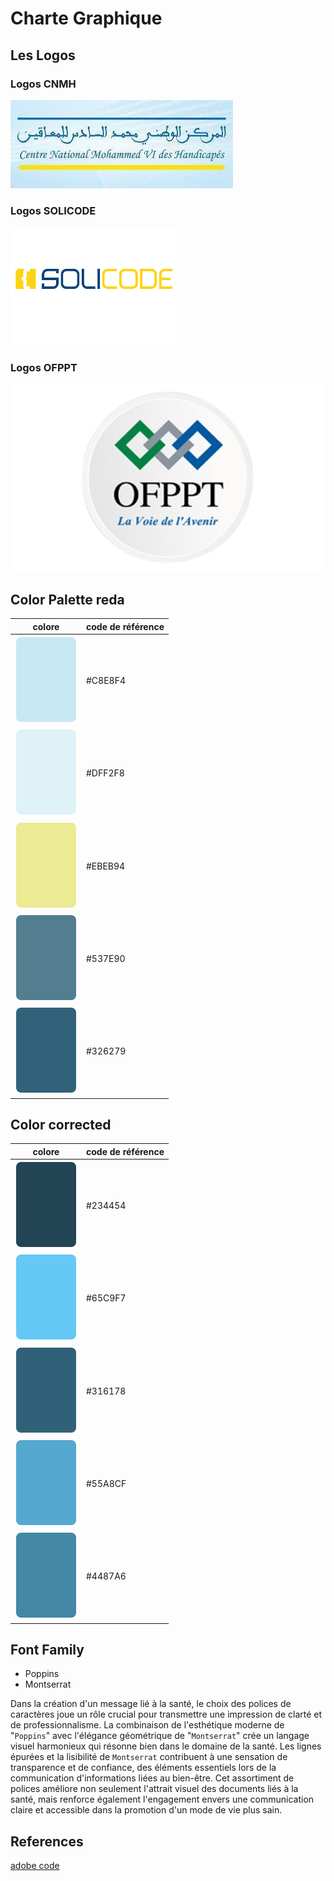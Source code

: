 # Charte Graphique

## Les Logos 

### Logos CNMH

![logo CNMH](./images/cnmh.jpg)

### Logos SOLICODE

![logo SOLICODE](./images/solicode.png)

### Logos OFPPT

![logo SOLICODE](./images/ofppt.png)


## Color Palette reda

| colore                                    | code de référence |
| ----------------------------------------- | ----------------- |
| ![colore #C8E8F4](./images/CharteGraphique/palit1-01.png) | #C8E8F4           |
| ![colore #DFF2F8](./images/CharteGraphique/palit1-02.png) | #DFF2F8           |
| ![colore #EBEB94](./images/CharteGraphique/palit1-03.png) | #EBEB94           |
| ![colore #537E90](./images/CharteGraphique/palit1-04.png) | #537E90           |
| ![colore #326279](./images/CharteGraphique/palit1-05.png) | #326279           |

## Color corrected

| colore                                    | code de référence |
| ----------------------------------------- | ----------------- |
| ![colore #234454](./images/CharteGraphique/palit2-01.png) | #234454           |
| ![colore #65C9F7](./images/CharteGraphique/palit2-02.png) | #65C9F7           |
| ![colore #316178](./images/CharteGraphique/palit2-03.png) | #316178           |
| ![colore #55A8CF](./images/CharteGraphique/palit2-04.png) | #55A8CF           |
| ![colore #4487A6](./images/CharteGraphique/palit2-05.png) | #4487A6           |

## Font Family

- Poppins
- Montserrat

Dans la création d'un message lié à la santé, le choix des polices de caractères joue un rôle crucial pour transmettre une impression de clarté et de professionnalisme. La combinaison de l'esthétique moderne de "`Poppins`" avec l'élégance géométrique de "`Montserrat`" crée un langage visuel harmonieux qui résonne bien dans le domaine de la santé. Les lignes épurées et la lisibilité de `Montserrat` contribuent à une sensation de transparence et de confiance, des éléments essentiels lors de la communication d'informations liées au bien-être. Cet assortiment de polices améliore non seulement l'attrait visuel des documents liés à la santé, mais renforce également l'engagement envers une communication claire et accessible dans la promotion d'un mode de vie plus sain.







## References

[adobe code](https://color.adobe.com/fr/create/color-wheel)

